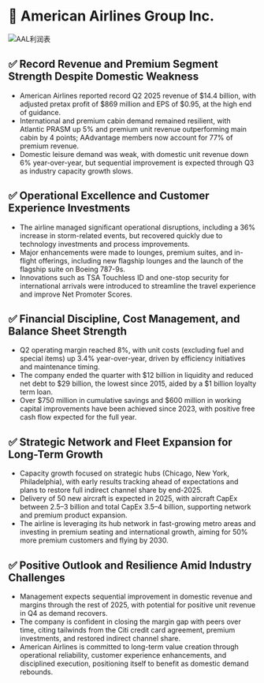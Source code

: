 # 📌 American Airlines Group Inc.


![AAL利润表](/earnings/catalogue/charts/AAL_2025Q2.png)


## ✅ Record Revenue and Premium Segment Strength Despite Domestic Weakness
- American Airlines reported record Q2 2025 revenue of $14.4 billion, with adjusted pretax profit of $869 million and EPS of $0.95, at the high end of guidance.
- International and premium cabin demand remained resilient, with Atlantic PRASM up 5% and premium unit revenue outperforming main cabin by 4 points; AAdvantage members now account for 77% of premium revenue.
- Domestic leisure demand was weak, with domestic unit revenue down 6% year-over-year, but sequential improvement is expected through Q3 as industry capacity growth slows.

## ✅ Operational Excellence and Customer Experience Investments
- The airline managed significant operational disruptions, including a 36% increase in storm-related events, but recovered quickly due to technology investments and process improvements.
- Major enhancements were made to lounges, premium suites, and in-flight offerings, including new flagship lounges and the launch of the flagship suite on Boeing 787-9s.
- Innovations such as TSA Touchless ID and one-stop security for international arrivals were introduced to streamline the travel experience and improve Net Promoter Scores.


## ✅ Financial Discipline, Cost Management, and Balance Sheet Strength
- Q2 operating margin reached 8%, with unit costs (excluding fuel and special items) up 3.4% year-over-year, driven by efficiency initiatives and maintenance timing.
- The company ended the quarter with $12 billion in liquidity and reduced net debt to $29 billion, the lowest since 2015, aided by a $1 billion loyalty term loan.
- Over $750 million in cumulative savings and $600 million in working capital improvements have been achieved since 2023, with positive free cash flow expected for the full year.


## ✅ Strategic Network and Fleet Expansion for Long-Term Growth
- Capacity growth focused on strategic hubs (Chicago, New York, Philadelphia), with early results tracking ahead of expectations and plans to restore full indirect channel share by end-2025.
- Delivery of 50 new aircraft is expected in 2025, with aircraft CapEx between $2.5–$3 billion and total CapEx $3.5–$4 billion, supporting network and premium product expansion.
- The airline is leveraging its hub network in fast-growing metro areas and investing in premium seating and international growth, aiming for 50% more premium customers and flying by 2030.

## ✅ Positive Outlook and Resilience Amid Industry Challenges
- Management expects sequential improvement in domestic revenue and margins through the rest of 2025, with potential for positive unit revenue in Q4 as demand recovers.
- The company is confident in closing the margin gap with peers over time, citing tailwinds from the Citi credit card agreement, premium investments, and restored indirect channel share.
- American Airlines is committed to long-term value creation through operational reliability, customer experience enhancements, and disciplined execution, positioning itself to benefit as domestic demand rebounds.
